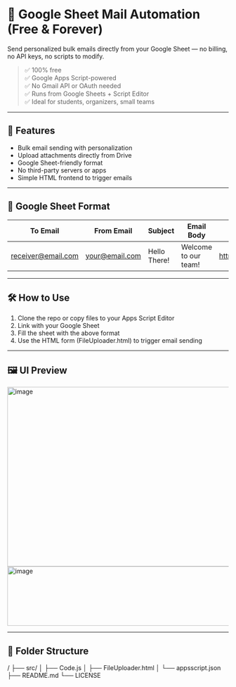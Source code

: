 # 📧 Google Sheet Mail Automation (Free & Forever)

Send personalized bulk emails directly from your Google Sheet — no billing, no API keys, no scripts to modify.

> ✅ 100% free  
> ✅ Google Apps Script-powered  
> ✅ No Gmail API or OAuth needed  
> ✅ Runs from Google Sheets + Script Editor  
> ✅ Ideal for students, organizers, small teams

---

## 🚀 Features

- Bulk email sending with personalization  
- Upload attachments directly from Drive  
- Google Sheet-friendly format  
- No third-party servers or apps  
- Simple HTML frontend to trigger emails  

---

## 🧩 Google Sheet Format

| To Email        | From Email     | Subject        | Email Body | Attachment (Drive link) |
|-----------------|----------------|----------------|------------|--------------------------|
| receiver@email.com | your@email.com | Hello There! | Welcome to our team! | https://drive.google.com/file/d/... |

---

## 🛠️ How to Use

1. Clone the repo or copy files to your Apps Script Editor  
2. Link with your Google Sheet  
3. Fill the sheet with the above format  
4. Use the HTML form (FileUploader.html) to trigger email sending  

---

## 🖼️ UI Preview

<img width="845" height="408" alt="image" src="https://github.com/user-attachments/assets/6f6df0a6-ef90-4313-87f7-90cab90b3197" />
<img width="905" height="135" alt="image" src="https://github.com/user-attachments/assets/9b998807-624c-46e1-ad3d-7f79fb15c1d0" />

---

## 📁 Folder Structure

/
├── src/
│ ├── Code.js
│ ├── FileUploader.html
│ └── appsscript.json
├── README.md
└── LICENSE


